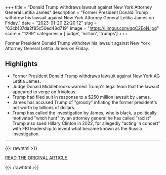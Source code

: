 +++
title = "Donald Trump withdraws lawsuit against New York Attorney General Letitia James"
description = "Former President Donald Trump withdrew his lawsuit against New York Attorney General Letitia James on Friday."
date = "2023-01-20 22:20:12"
slug = "63cb137da2f85c50ed48d719"
image = "https://i.imgur.com/qqC2EoN.jpg"
score = "1299"
categories = ['judge', 'million', 'trumps']
+++

Former President Donald Trump withdrew his lawsuit against New York Attorney General Letitia James on Friday.

## Highlights

- Former President Donald Trump withdraws lawsuit against New York AG Letitia James.
- Judge Donald Middlebrooks warned Trump's legal team that the lawsuit appeared to verge on frivolous.
- Trump had filed suit in response to a $250 million lawsuit by James.
- James has accused Trump of "grossly" inflating the former president's net worth by billions of dollars.
- Trump has called the investigation by James, who is black, a politically motivated "witch hunt" by an attorney general he has called "racist" Trump also sued Hillary Clinton in 2022, for allegedly "acting in concert" with FBI leadership to invent what became known as the Russia investigation.

---

{{< rawhtml >}}
  <p class="article-category">
    <a target="_blank" href="https://abcnews.go.com/Politics/donald-trump-withdraws-lawsuit-new-york-attorney-general/story?id=96562382">READ THE ORIGINAL ARTICLE</a>
  </p>
{{< /rawhtml >}}
